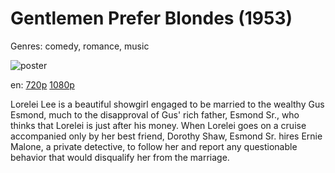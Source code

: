 # Gentlemen Prefer Blondes (1953)

Genres: comedy, romance, music

![poster](http://image.tmdb.org/t/p/w500/iH9AIwajzpaAmlPzQaoiLrumXED.jpg)

en:
  [720p](magnet:?xt=urn:btih:14CAB3DEDD90F3FAC0FE2840D14A6035B8763B13&tr=udp://glotorrents.pw:6969/announce&tr=udp://tracker.opentrackr.org:1337/announce&tr=udp://torrent.gresille.org:80/announce&tr=udp://tracker.openbittorrent.com:80&tr=udp://tracker.coppersurfer.tk:6969&tr=udp://tracker.leechers-paradise.org:6969&tr=udp://p4p.arenabg.ch:1337&tr=udp://tracker.internetwarriors.net:1337)
  [1080p](magnet:?xt=urn:btih:E6D2969AAA769290EB6C3F0659B2CAA422805B15&tr=udp://glotorrents.pw:6969/announce&tr=udp://tracker.opentrackr.org:1337/announce&tr=udp://torrent.gresille.org:80/announce&tr=udp://tracker.openbittorrent.com:80&tr=udp://tracker.coppersurfer.tk:6969&tr=udp://tracker.leechers-paradise.org:6969&tr=udp://p4p.arenabg.ch:1337&tr=udp://tracker.internetwarriors.net:1337)
  


Lorelei Lee is a beautiful showgirl engaged to be married to the wealthy Gus Esmond, much to the disapproval of Gus' rich father, Esmond Sr., who thinks that Lorelei is just after his money. When Lorelei goes on a cruise accompanied only by her best friend, Dorothy Shaw, Esmond Sr. hires Ernie Malone, a private detective, to follow her and report any questionable behavior that would disqualify her from the marriage.